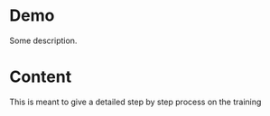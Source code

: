 # Demo

Some description.


# Content 
This is meant to give a detailed  step by step process on the training 
